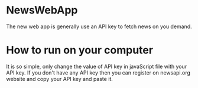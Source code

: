 # NewsWebApp
The new web app is generally use an API key to fetch news on you demand.

# How to run on your computer
 It is so simple, only change the value of API key in javaScript file with your 
 API key.
 If you don't have any API key then you can register on newsapi.org website and
 copy your API key and paste it.
